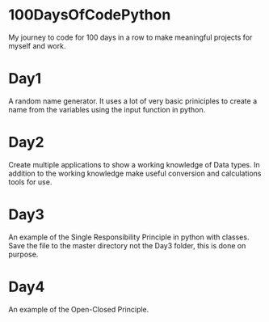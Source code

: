 # 100DaysOfCodePython
My journey to code for 100 days in a row to make meaningful projects for myself and work.

# Day1 
A random name generator.  It uses a lot of very basic priniciples to create a name from the variables using the input function in python.

# Day2
Create multiple applications to show a working knowledge of Data types.  In addition to the working knowledge make useful conversion and calculations tools for use.

# Day3
An example of the Single Responsibility Principle in python with classes.  Save the file to the master directory not the Day3 folder, this is done on purpose.

# Day4
An example of the Open-Closed Principle.
